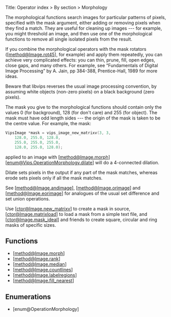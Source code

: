 Title: Operator index > By section > Morphology

<!-- libvips/morphology -->

The morphological functions search images for particular patterns of pixels,
specified with the mask argument, either adding or removing pixels when they
find a match. They are useful for cleaning up images --- for example, you
might threshold an image, and then use one of the morphological functions
to remove all single isolated pixels from the result.

If you combine the morphological operators with the mask rotators
([method@Image.rot45], for example) and apply them repeatedly, you can
achieve very complicated effects: you can thin, prune, fill, open edges,
close gaps, and many others. For example, see “Fundamentals of Digital
Image Processing” by A. Jain, pp 384-388, Prentice-Hall, 1989 for more
ideas.

Beware that libvips reverses the usual image processing convention, by
assuming white objects (non-zero pixels) on a black background (zero
pixels).

The mask you give to the morphological functions should contain only the
values 0 (for background), 128 (for don't care) and 255 (for object). The
mask must have odd length sides --- the origin of the mask is taken to be
the centre value. For example, the mask:

```c
VipsImage *mask = vips_image_new_matrixv(3, 3,
    128.0, 255.0, 128.0,
    255.0, 255.0, 255.0,
    128.0, 255.0, 128.0);
```

applied to an image with [method@Image.morph]
[enum@Vips.OperationMorphology.dilate] will do a 4-connected dilation.

Dilate sets pixels in the output if any part of the mask matches, whereas
erode sets pixels only if all the mask matches.

See [method@Image.andimage], [method@Image.orimage] and
[method@Image.eorimage] for analogues of the usual set difference and set
union operations.

Use [ctor@Image.new_matrixv] to create a mask in source,
[ctor@Image.matrixload] to load a mask from a simple text file, and
[ctor@Image.mask_ideal] and friends to create square, circular and ring
masks of specific sizes.

## Functions

* [method@Image.morph]
* [method@Image.rank]
* [method@Image.median]
* [method@Image.countlines]
* [method@Image.labelregions]
* [method@Image.fill_nearest]

## Enumerations

* [enum@OperationMorphology]
